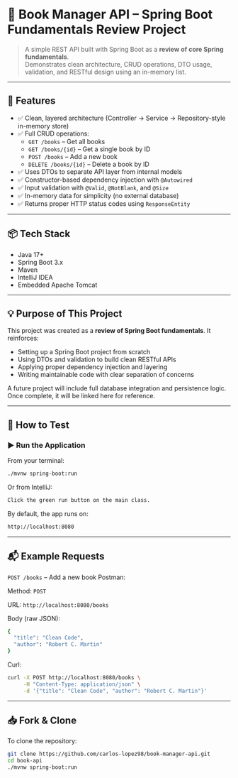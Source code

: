# 📘 Book Manager API – Spring Boot Fundamentals Review Project

> A simple REST API built with Spring Boot as a **review of core Spring fundamentals**.  
> Demonstrates clean architecture, CRUD operations, DTO usage, validation, and RESTful design using an in-memory list.

---

## 🚀 Features

- ✅ Clean, layered architecture (Controller → Service → Repository-style in-memory store)
- ✅ Full CRUD operations:
  - `GET /books` – Get all books
  - `GET /books/{id}` – Get a single book by ID
  - `POST /books` – Add a new book
  - `DELETE /books/{id}` – Delete a book by ID
- ✅ Uses DTOs to separate API layer from internal models
- ✅ Constructor-based dependency injection with `@Autowired`
- ✅ Input validation with `@Valid`, `@NotBlank`, and `@Size`
- ✅ In-memory data for simplicity (no external database)
- ✅ Returns proper HTTP status codes using `ResponseEntity`

---

## 📦 Tech Stack

- Java 17+
- Spring Boot 3.x
- Maven
- IntelliJ IDEA
- Embedded Apache Tomcat

---

## 💡 Purpose of This Project

This project was created as a **review of Spring Boot fundamentals**. It reinforces:
- Setting up a Spring Boot project from scratch
- Using DTOs and validation to build clean RESTful APIs
- Applying proper dependency injection and layering
- Writing maintainable code with clear separation of concerns

A future project will include full database integration and persistence logic. Once complete, it will be linked here for reference.

---

## 🧪 How to Test

### ▶️ Run the Application

From your terminal:
```bash
./mvnw spring-boot:run
```
Or from IntelliJ:
```bash
Click the green run button on the main class.
```
By default, the app runs on:
```bash
http://localhost:8080
```
---

## 📬 Example Requests
`POST /books` – Add a new book
Postman:

Method: `POST`

URL: `http://localhost:8080/books`

Body (raw JSON):
```bash
{
  "title": "Clean Code",
  "author": "Robert C. Martin"
}
```
Curl:
```bash
curl -X POST http://localhost:8080/books \
     -H "Content-Type: application/json" \
     -d '{"title": "Clean Code", "author": "Robert C. Martin"}'
```
---
## 📥 Fork & Clone
To clone the repository:
```bash
git clone https://github.com/carlos-lopez98/book-manager-api.git
cd book-api
./mvnw spring-boot:run
```
